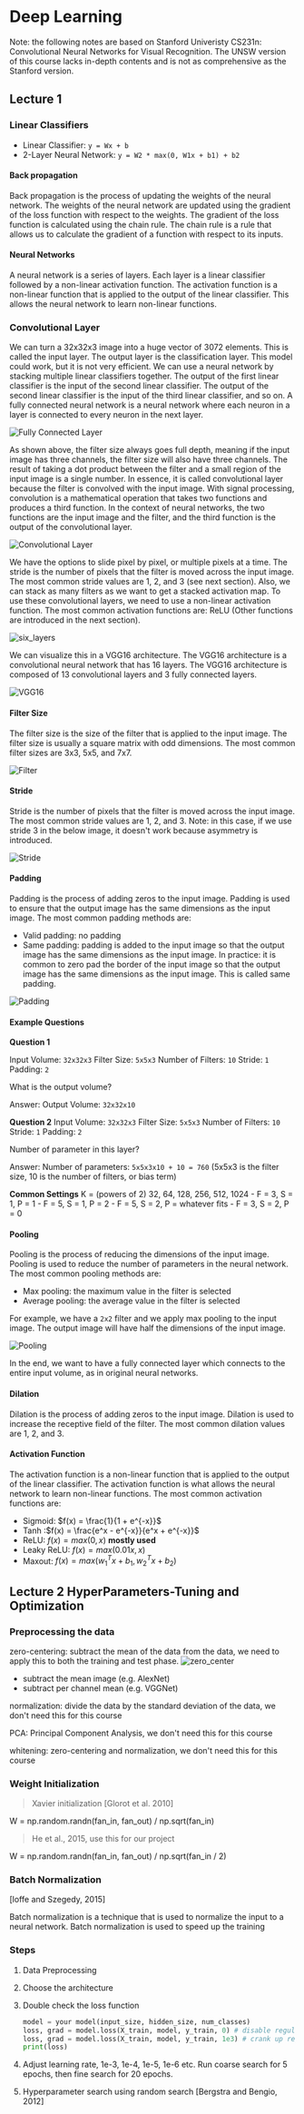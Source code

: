 # Deep Learning

Note: the following notes are based on Stanford Univeristy CS231n: Convolutional Neural Networks for Visual Recognition. The UNSW version of this course lacks in-depth contents and is not as comprehensive as the Stanford version.

## Lecture 1

### Linear Classifiers
* Linear Classifier: `y = Wx + b`
* 2-Layer Neural Network: `y = W2 * max(0, W1x + b1) + b2`

#### Back propagation
Back propagation is the process of updating the weights of the neural network. The weights of the neural network are updated using the gradient of the loss function with respect to the weights. The gradient of the loss function is calculated using the chain rule. The chain rule is a rule that allows us to calculate the gradient of a function with respect to its inputs.

#### Neural Networks
A neural network is a series of layers. Each layer is a linear classifier followed by a non-linear activation function. The activation function is a non-linear function that is applied to the output of the linear classifier. This allows the neural network to learn non-linear functions.

### Convolutional Layer
We can turn a 32x32x3 image into a huge vector of 3072 elements. This is called the input layer. The output layer is the classification layer. This model could work, but it is not very efficient. We can use a neural network by stacking multiple linear classifiers together. The output of the first linear classifier is the input of the second linear classifier. The output of the second linear classifier is the input of the third linear classifier, and so on. A fully connected neural network is a neural network where each neuron in a layer is connected to every neuron in the next layer.

![Fully Connected Layer](public/images/9517/week7/fcl.png)

As shown above, the filter size always goes full depth, meaning if the input image has three channels, the filter size will also have three channels. The result of taking a dot product between the filter and a small region of the input image is a single number. In essence, it is called convolutional layer because the filter is convolved with the input image. With signal processing, convolution is a mathematical operation that takes two functions and produces a third function. In the context of neural networks, the two functions are the input image and the filter, and the third function is the output of the convolutional layer.

![Convolutional Layer](public/images/9517/week7/convolutional_layer.png)

We have the options to slide pixel by pixel, or multiple pixels at a time. The stride is the number of pixels that the filter is moved across the input image. The most common stride values are 1, 2, and 3 (see next section). Also, we can stack as many filters as we want to get a stacked activation map. To use these convolutional layers, we need to use a non-linear activation function. The most common activation functions are: ReLU (Other functions are introduced in the next section).

![six_layers](public/images/9517/week7/six_layers.png)

We can visualize this in a VGG16 architecture. The VGG16 architecture is a convolutional neural network that has 16 layers. The VGG16 architecture is composed of 13 convolutional layers and 3 fully connected layers.

![VGG16](public/images/9517/week7/vgg16.png)

#### Filter Size
The filter size is the size of the filter that is applied to the input image. The filter size is usually a square matrix with odd dimensions. The most common filter sizes are 3x3, 5x5, and 7x7.

![Filter](public/images/9517/week7/animation.gif)

#### Stride
Stride is the number of pixels that the filter is moved across the input image. The most common stride values are 1, 2, and 3. Note: in this case, if we use stride 3 in the below image, it doesn't work because asymmetry is introduced.

![Stride](public/images/9517/week7/stride.gif)

#### Padding
Padding is the process of adding zeros to the input image. Padding is used to ensure that the output image has the same dimensions as the input image. The most common padding methods are:
- Valid padding: no padding
- Same padding: padding is added to the input image so that the output image has the same dimensions as the input image. In practice: it is common to zero pad the border of the input image so that the output image has the same dimensions as the input image. This is called same padding.

![Padding](public/images/9517/week7/padding.png)

#### Example Questions

**Question 1**

Input Volume: `32x32x3`
Filter Size: `5x5x3`
Number of Filters: `10`
Stride: `1`
Padding: `2`

What is the output volume?

Answer: Output Volume: `32x32x10`

**Question 2**
Input Volume: `32x32x3`
Filter Size: `5x5x3`
Number of Filters: `10`
Stride: `1`
Padding: `2`

Number of parameter in this layer?

Answer: Number of parameters: `5x5x3x10 + 10 = 760` (5x5x3 is the filter size, 10 is the number of filters, or bias term)

**Common Settings**
K = (powers of 2) 32, 64, 128, 256, 512, 1024
    - F = 3, S = 1, P = 1
    - F = 5, S = 1, P = 2
    - F = 5, S = 2, P = whatever fits
    - F = 3, S = 2, P = 0

#### Pooling
Pooling is the process of reducing the dimensions of the input image. Pooling is used to reduce the number of parameters in the neural network. The most common pooling methods are:
- Max pooling: the maximum value in the filter is selected
- Average pooling: the average value in the filter is selected

For example, we have a `2x2` filter and we apply max pooling to the input image. The output image will have half the dimensions of the input image.

![Pooling](public/images/9517/week7/pooling.png)

In the end, we want to have a fully connected layer which connects to the entire input volume, as in original neural networks.

#### Dilation
Dilation is the process of adding zeros to the input image. Dilation is used to increase the receptive field of the filter. The most common dilation values are 1, 2, and 3.

#### Activation Function
The activation function is a non-linear function that is applied to the output of the linear classifier. The activation function is what allows the neural network to learn non-linear functions. The most common activation functions are:
- Sigmoid: $f(x) = \frac{1}{1 + e^{-x}}$
- Tanh :$f(x) = \frac{e^x - e^{-x}}{e^x + e^{-x}}$
- ReLU: $f(x) = max(0, x)$ **mostly used**
- Leaky ReLU: $f(x) = max(0.01x, x)$
- Maxout: $f(x) = max(w_1^Tx + b_1, w_2^Tx + b_2)$

## Lecture 2 HyperParameters-Tuning and Optimization

### Preprocessing the data
zero-centering: subtract the mean of the data from the data, we need to apply this to both the training and test phase.
![zero_center](public/images/9517/week7/zero_center.png)

* subtract the mean image (e.g. AlexNet)
* subtract per channel mean (e.g. VGGNet)

normalization: divide the data by the standard deviation of the data, we don't need this for this course

PCA: Principal Component Analysis, we don't need this for this course

whitening: zero-centering and normalization, we don't need this for this course

### Weight Initialization
>Xavier initialization [Glorot et al. 2010]

W = np.random.randn(fan_in, fan_out) / np.sqrt(fan_in)

> He et al., 2015, use this for our project

W = np.random.randn(fan_in, fan_out) / np.sqrt(fan_in / 2)

### Batch Normalization

[loffe and Szegedy, 2015]

Batch normalization is a technique that is used to normalize the input to a neural network. Batch normalization is used to speed up the training

### Steps
1. Data Preprocessing
2. Choose the architecture
3. Double check the loss function

    ```python
    model = your model(input_size, hidden_size, num_classes)
    loss, grad = model.loss(X_train, model, y_train, 0) # disable regularization
    loss, grad = model.loss(X_train, model, y_train, 1e3) # crank up regularization, if loss goes up, good
    print(loss) 
    ```
4. Adjust learning rate, 1e-3, 1e-4, 1e-5, 1e-6 etc. Run coarse search for 5 epochs, then fine search for 20 epochs.
5. Hyperparameter search using random search [Bergstra and Bengio, 2012]
